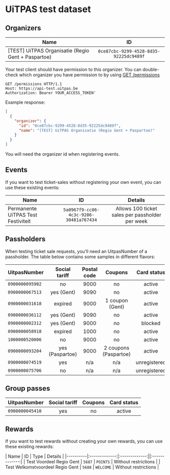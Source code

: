 # UiTPAS test dataset

## Organizers

| Name   |      ID      |
|----------|:-------------:|
| \[TEST] UiTPAS Organisatie (Regio Gent + Paspartoe) |  `0ce87cbc-9299-4528-8d35-92225dc9489f` |

Your test client should have permission to this organizer. You can double-check which organizer you have permission to by using [GET /permissions](/reference/uitpas.json/paths/~1permissions/get)

```http
GET /permissions HTTP/1.1
Host: https://api-test.uitpas.be
Authorization: Bearer YOUR_ACCESS_TOKEN'
```

Example response:

```json
[
  {
    "organizer": {
      "id": "0ce87cbc-9299-4528-8d35-92225dc9489f",
      "name": "[TEST] UiTPAS Organisatie (Regio Gent + Paspartoe)"
    }
  }
]
```

You will need the organizer id when registering events.

## Events

If you want to test ticket-sales without registering your own event, you can use these existing events:

| Name   |      ID      | Details |
|----------|:-------------:|:-------------:|
| Permanente UiTPAS Test Festiviteit | `5a0967f9-cc06-4c3c-9206-30481a767434` | Allows 100 ticket sales per passholder per week |

## Passholders

When testing ticket sale requests, you'll need an UitpasNumber of a passholder. The table below contains some samples in different flavors:

| UitpasNumber      | Social tariff | Postal code | Coupons | Card status |
|----------|:-------------:|:-------------:|:-------------:|:-------------:|
| `0900000095902` | no | 9000 | no | active |
| `0900000067513` | yes (Gent) | 9090 | no | active |
| `0900000031618` | expired |  9000 | 1 coupon (Gent) | active |
| `0900000036112` | yes (Gent) |  9090 | no | active |
| `0900000002312` | yes (Gent) |  9000 | no | blocked |
| `0900000058918` | expired |  1000 | no | active |
| `1000000520006` | no |  9000 | no | active |
| `0900000093204` | yes (Paspartoe) |  9000 | 2 coupons (Paspartoe) | active |
| `0900000074519` | yes |  n/a | n/a | unregistered |
| `0900000075706` | no |  n/a | n/a | unregistered |

## Group passes

| UitpasNumber      | Social tariff | Coupons | Card status |
|----------|:-------------:|:-------------:|:-------------:|
| `0900000045410` | yes | no | active |


## Rewards

If you want to test rewards without creating your own rewards, you can use these existing rewards:

| Name   |      ID      | Type | Details |
|----------|:-------------:|:-------------:||:-------------:|
| Test Voordeel Regio Gent | `5687` | `POINTS` | Without restrictions |
| Test Welkomstvoordeel Regio Gent | `5688` | `WELCOME` | Without restrictions |
